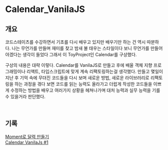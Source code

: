 # **Calendar_VanilaJS**

## **개요**

코드스테이츠를 수강하면서 기초를 다시 배우고 있지만 배우기만 하는 건 역시 따분하다. 나는 무언가를 만들며 재미를 찾고 밤새 불 태우는 스타일이다 보니 무언가를 만들어야겠다는 생각이 들었다 그래서 이 ToyProject인 Calendar를 구상했다.

구상의 내용은 대략 이렇다. Calendar를 VanilaJS로 만들고 후에 배울 객체 지향 프로그래밍이나 리액트, 타입스크립트에 맞게 계속 리팩토링하는걸 생각했다. 만들고 몇일이 지난 후 기억 속에 무뎌진 코드들을 다시 보며 새로운 방법, 새로운 라이브러리로 리팩토링을 하는 과정을 겪다 보면 코드를 읽는 능력도 올라가고 더럽게 작성한 코드들을 이쁘게 수정하는 방법을 배우고 여러가지 상황을 헤쳐나가며 대처 능력과 실무 능력을 기를 수 있을거라 판단했다.

<br />

## **기록**

[Moment로 달력 만들기](https://github.com/Woogie-94/Today-I-Learned/blob/main/ToyProject/Calendar_VanilaJs/Moment%EB%A1%9C_%EB%8B%AC%EB%A0%A5_%EB%A7%8C%EB%93%A4%EA%B8%B0.md) <br/>
[Calendar VanilaJs #1](https://github.com/Woogie-94/Today-I-Learned/blob/main/ToyProject/Calendar_VanilaJs/Calendar_VanilaJS_day_1.md)
